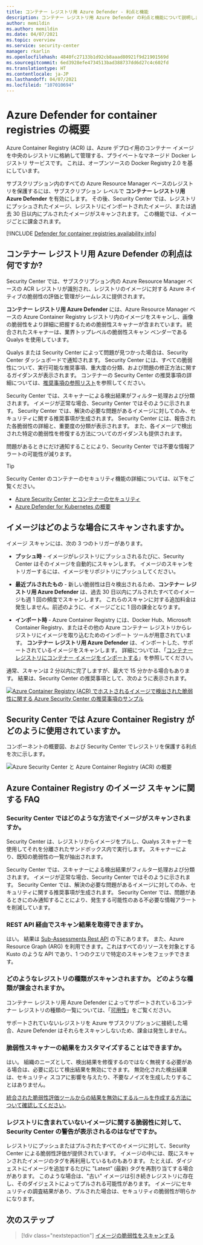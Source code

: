 ```yaml
---
title: コンテナー レジストリ用 Azure Defender - 利点と機能
description: コンテナー レジストリ用 Azure Defender の利点と機能について説明します。
author: memildin
ms.author: memildin
ms.date: 04/07/2021
ms.topic: overview
ms.service: security-center
manager: rkarlin
ms.openlocfilehash: 4840fc27133b1d92cb8aaad80921f9d21901569d
ms.sourcegitcommit: 6ed3928efe4734513bad388737dd6d27c4c602fd
ms.translationtype: HT
ms.contentlocale: ja-JP
ms.lasthandoff: 04/07/2021
ms.locfileid: "107010694"
---
```

# <a name="introduction-to-azure-defender-for-container-registries"></a>Azure Defender for container registries の概要

Azure Container Registry (ACR) は、Azure デプロイ用のコンテナー イメージを中央のレジストリに格納して管理する、プライベートなマネージド Docker レジストリ サービスです。 これは、オープンソースの Docker Registry 2.0 を基にしています。

サブスクリプション内のすべての Azure Resource Manager ベースのレジストリを保護するには、サブスクリプション レベルで **コンテナー レジストリ用 Azure Defender** を有効にします。 その後、Security Center では、レジストリにプッシュされたイメージ、レジストリにインポートされたイメージ、または過去 30 日以内にプルされたイメージがスキャンされます。 この機能では、イメージごとに課金されます。

[!INCLUDE [Defender for container registries availability info](../../includes/security-center-availability-defender-for-container-registries.md)]

## <a name="what-are-the-benefits-of-azure-defender-for-container-registries"></a>コンテナー レジストリ用 Azure Defender の利点は何ですか?

Security Center では、サブスクリプション内の Azure Resource Manager ベースの ACR レジストリが識別され、レジストリのイメージに対する Azure ネイティブの脆弱性の評価と管理がシームレスに提供されます。

**コンテナー レジストリ用 Azure Defender** には、Azure Resource Manager ベースの Azure Container Registry レジストリ内のイメージをスキャンし、画像の脆弱性をより詳細に把握するための脆弱性スキャナーが含まれています。 統合されたスキャナーは、業界トップレベルの脆弱性スキャン ベンダーである Qualys を使用しています。

Qualys または Security Center によって問題が見つかった場合は、Security Center ダッシュボードで通知されます。 Security Center には、すべての脆弱性について、実行可能な推奨事項、重大度の分類、および問題の修正方法に関するガイダンスが表示されます。 コンテナーの Security Center の推奨事項の詳細については、[推奨事項の参照リスト](recommendations-reference.md#recs-compute)を参照してください。

Security Center では、スキャナーによる検出結果がフィルター処理および分類されます。 イメージが正常な場合、Security Center ではそのように示されます。 Security Center では、解決の必要な問題があるイメージに対してのみ、セキュリティに関する推奨事項が生成されます。 Security Center には、報告された各脆弱性の詳細と、重要度の分類が表示されます。 また、各イメージで検出された特定の脆弱性を修復する方法についてのガイダンスも提供されます。

問題があるときにだけ通知することにより、Security Center では不要な情報アラートの可能性が減ります。


> [!TIP]
> Security Center のコンテナーのセキュリティ機能の詳細については、以下をご覧ください。
>
> - [Azure Security Center とコンテナーのセキュリティ](container-security.md)
> - [Azure Defender for Kubernetes の概要](defender-for-kubernetes-introduction.md)

## <a name="when-are-images-scanned"></a>イメージはどのような場合にスキャンされますか。

イメージ スキャンには、次の 3 つのトリガーがあります。

- **プッシュ時** - イメージがレジストリにプッシュされるたびに、Security Center はそのイメージを自動的にスキャンします。 イメージのスキャンをトリガーするには、イメージをリポジトリにプッシュしてください。

- **最近プルされたもの** - 新しい脆弱性は日々検出されるため、**コンテナー レジストリ用 Azure Defender** は、過去 30 日以内にプルされたすべてのイメージも週 1 回の頻度でスキャンします。 これらのスキャンに対する追加料金は発生しません。前述のように、イメージごとに 1 回の課金となります。

- **インポート時** - Azure Container Registry には、Docker Hub、Microsoft Container Registry、またはその他の Azure コンテナー レジストリからレジストリにイメージを取り込むためのインポート ツールが用意されています。 **コンテナー レジストリ用 Azure Defender** は、インポートした、サポートされているイメージをスキャンします。 詳細については、「[コンテナー レジストリにコンテナー イメージをインポートする](../container-registry/container-registry-import-images.md)」を参照してください。
 
通常、スキャンは 2 分以内に完了しますが、最大で 15 分かかる場合もあります。 結果は、Security Center の推奨事項として、次のように表示されます。

[![Azure Container Registry (ACR) でホストされるイメージで検出された脆弱性に関する Azure Security Center の推奨事項のサンプル](media/azure-container-registry-integration/container-security-acr-page.png)](media/azure-container-registry-integration/container-security-acr-page.png#lightbox)


## <a name="how-does-security-center-work-with-azure-container-registry"></a>Security Center では Azure Container Registry がどのように使用されていますか。

コンポーネントの概要図、および Security Center でレジストリを保護する利点を次に示します。

![Azure Security Center と Azure Container Registry (ACR) の概要](./media/azure-container-registry-integration/aks-acr-integration-detailed.png)




## <a name="faq-for-azure-container-registry-image-scanning"></a>Azure Container Registry のイメージ スキャンに関する FAQ

### <a name="how-does-security-center-scan-an-image"></a>Security Center ではどのような方法でイメージがスキャンされますか。
Security Center は、レジストリからイメージをプルし、Qualys スキャナーを使用してそれを分離されたサンドボックス内で実行します。 スキャナーにより、既知の脆弱性の一覧が抽出されます。

Security Center では、スキャナーによる検出結果がフィルター処理および分類されます。 イメージが正常な場合、Security Center ではそのように示されます。 Security Center では、解決の必要な問題があるイメージに対してのみ、セキュリティに関する推奨事項が生成されます。 Security Center では、問題があるときにのみ通知することにより、発生する可能性のある不必要な情報アラートを削減しています。

### <a name="can-i-get-the-scan-results-via-rest-api"></a>REST API 経由でスキャン結果を取得できますか。
はい。 結果は [Sub-Assessments Rest API](/rest/api/securitycenter/subassessments/list/) の下にあります。 また、Azure Resource Graph (ARG) を利用できます。これはすべてのリソースを対象とする Kusto のような API であり、1 つのクエリで特定のスキャンをフェッチできます。

### <a name="what-registry-types-are-scanned-what-types-are-billed"></a>どのようなレジストリの種類がスキャンされますか。 どのような種類が課金されますか。
コンテナー レジストリ用 Azure Defender によってサポートされているコンテナー レジストリの種類の一覧については、「[可用性](#availability)」をご覧ください。

サポートされていないレジストリを Azure サブスクリプションに接続した場合、Azure Defender はそれらをスキャンしないため、課金は発生しません。

### <a name="can-i-customize-the-findings-from-the-vulnerability-scanner"></a>脆弱性スキャナーの結果をカスタマイズすることはできますか。
はい。 組織のニーズとして、検出結果を修復するのではなく無視する必要がある場合は、必要に応じて検出結果を無効にできます。 無効化された検出結果は、セキュリティ スコアに影響を与えたり、不要なノイズを生成したりすることはありません。

[統合された脆弱性評価ツールからの結果を無効にするルールを作成する方法について確認してください](defender-for-container-registries-usage.md#disable-specific-findings-preview)。

### <a name="why-is-security-center-alerting-me-to-vulnerabilities-about-an-image-that-isnt-in-my-registry"></a>レジストリに含まれていないイメージに関する脆弱性に対して、Security Center の警告が表示されるのはなぜですか。
レジストリにプッシュまたはプルされたすべてのイメージに対して、Security Center による脆弱性評価が提供されています。 イメージの中には、既にスキャンされたイメージのタグを再利用しているものもあります。 たとえば、ダイジェストにイメージを追加するたびに "Latest" (最新) タグを再割り当てする場合があります。 このような場合は、"古い" イメージは引き続きレジストリに存在し、そのダイジェストによってプルされる可能性があります。 イメージにセキュリティの調査結果があり、プルされた場合は、セキュリティの脆弱性が明らかになります。


## <a name="next-steps"></a>次のステップ

> [!div class="nextstepaction"]
> [イメージの脆弱性をスキャンする](defender-for-container-registries-usage.md)